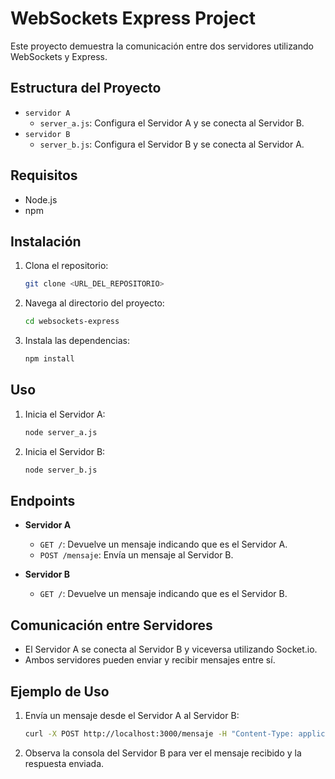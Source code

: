 # WebSockets Express Project

Este proyecto demuestra la comunicación entre dos servidores utilizando WebSockets y Express.

## Estructura del Proyecto

- `servidor A`
  - `server_a.js`: Configura el Servidor A y se conecta al Servidor B.
- `servidor B`
  - `server_b.js`: Configura el Servidor B y se conecta al Servidor A.

## Requisitos

- Node.js
- npm

## Instalación

1. Clona el repositorio:
   ```bash
   git clone <URL_DEL_REPOSITORIO>
   ```
2. Navega al directorio del proyecto:
   ```bash
   cd websockets-express
   ```
3. Instala las dependencias:
   ```bash
   npm install
   ```

## Uso

1. Inicia el Servidor A:
   ```bash
   node server_a.js
   ```
2. Inicia el Servidor B:
   ```bash
   node server_b.js
   ```

## Endpoints

- **Servidor A**

  - `GET /`: Devuelve un mensaje indicando que es el Servidor A.
  - `POST /mensaje`: Envía un mensaje al Servidor B.

- **Servidor B**
  - `GET /`: Devuelve un mensaje indicando que es el Servidor B.

## Comunicación entre Servidores

- El Servidor A se conecta al Servidor B y viceversa utilizando Socket.io.
- Ambos servidores pueden enviar y recibir mensajes entre sí.

## Ejemplo de Uso

1. Envía un mensaje desde el Servidor A al Servidor B:

   ```bash
   curl -X POST http://localhost:3000/mensaje -H "Content-Type: application/json" -d '{"message": "Hola B"}'
   ```

2. Observa la consola del Servidor B para ver el mensaje recibido y la respuesta enviada.
